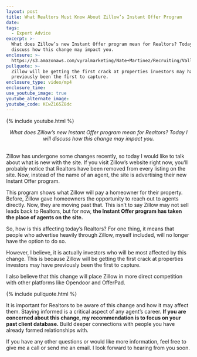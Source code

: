 ```yaml
---
layout: post
title: What Realtors Must Know About Zillow’s Instant Offer Program
date:
tags:
  - Expert Advice
excerpt: >-
  What does Zillow’s new Instant Offer program mean for Realtors? Today I will
  discuss how this change may impact you.
enclosure: >-
  https://s3.amazonaws.com/vyralmarketing/Nate+Martinez/Recruiting/Valley+of+the+Sun+Real+Estate+Agent-+Zillow.mp4
pullquote: >-
  Zillow will be getting the first crack at properties investors may have
  previously been the first to capture.
enclosure_type: video/mp4
enclosure_time:
use_youtube_image: true
youtube_alternate_image:
youtube_code: KCwZ165Z8dc
---
```


{% include youtube.html %}

<center><em>What does Zillow’s new Instant Offer program mean for Realtors? Today I will discuss how this change may impact you.</em></center>

<center>&nbsp;</center>

Zillow has undergone some changes recently, so today I would like to talk about what is new with the site. If you visit Zillow’s website right now, you’ll probably notice that Realtors have been removed from every listing on the site. Now, instead of the name of an agent, the site is advertising their new Instant Offer program.

This program shows what Zillow will pay a homeowner for their property. Before, Zillow gave homeowners the opportunity to reach out to agents directly. Now, they are moving past that. This isn’t to say Zillow may not sell leads back to Realtors, but for now, **the Instant Offer program has taken the place of agents on the site.**

So, how is this affecting today’s Realtors? For one thing, it means that people who advertise heavily through Zillow, myself included, will no longer have the option to do so.

However, I believe, it is actually investors who will be most affected by this change. This is because Zillow will be getting the first crack at properties investors may have previously been the first to capture.

I also believe that this change will place Zillow in more direct competition with other platforms like Opendoor and OfferPad.

{% include pullquote.html %}

It is important for Realtors to be aware of this change and how it may affect them. Staying informed is a critical aspect of any agent’s career. **If you are concerned about this change, my recommendation is to focus on your past client database.** Build deeper connections with people you have already formed relationships with.

If you have any other questions or would like more information, feel free to give me a call or send me an email. I look forward to hearing from you soon.